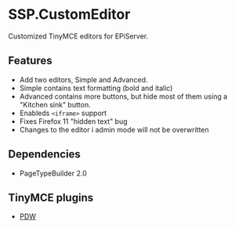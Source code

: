 SSP.CustomEditor
================

Customized TinyMCE editors for EPiServer.

## Features
* Add two editors, Simple and Advanced.
* Simple contains text formatting (bold and italic)
* Advanced contains more buttons, but hide most of them using a "Kitchen sink" button. 
* Enableds ``<iframe>`` support
* Fixes Firefox 11 "hidden text" bug
* Changes to the editor i admin mode will not be overwritten

## Dependencies
* PageTypeBuilder 2.0

## TinyMCE plugins
* [PDW](http://www.neele.name/pdw_toggle_toolbars/)